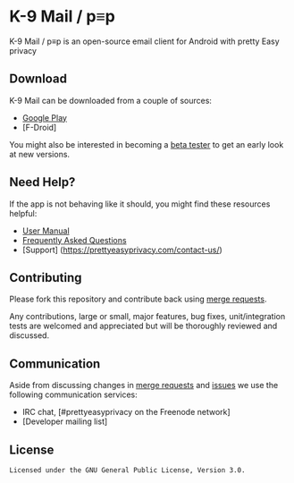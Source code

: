 # K-9 Mail / p≡p

K-9 Mail / p≡p is an open-source email client for Android with pretty Easy privacy

## Download

K-9 Mail can be downloaded from a couple of sources:

- [Google Play](https://play.google.com/store/apps/details?id=pep.android.k9)
- [F-Droid]

You might also be interested in becoming a [beta tester](https://play.google.com/apps/testing/pep.android.k9) to get an early look at new versions.

## Need Help?

If the app is not behaving like it should, you might find these resources helpful:

- [User Manual](https://prettyeasyprivacy.com/docs/)
- [Frequently Asked Questions](https://prettyeasyprivacy.com/faq/)
- [Support] (https://prettyeasyprivacy.com/contact-us/)



## Contributing

Please fork this repository and contribute back using [merge requests](https://cacert.pep-security.lu/gitlab/android/k9-pep/merge_requests).

Any contributions, large or small, major features, bug fixes, unit/integration tests are welcomed and appreciated
but will be thoroughly reviewed and discussed.


## Communication

Aside from discussing changes in [merge requests](https://cacert.pep-security.lu/gitlab/android/k9-pep/merge_requests) and
[issues](https://cacert.pep-security.lu/gitlab/android/k9-pep/issues) we use the following communication services:

- IRC chat, [#prettyeasyprivacy on the Freenode network]
- [Developer mailing list]


## License

    Licensed under the GNU General Public License, Version 3.0.

